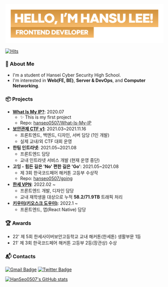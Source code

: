 
<img src="./images/title-1.png" width="700">

[![Hits](https://hits.seeyoufarm.com/api/count/incr/badge.svg?url=https%3A%2F%2Fgithub.com%2Fhanseo0507&count_bg=%23D99A46&title_bg=%23555555&icon=react.svg&icon_color=%23E7E7E7&title=Hello%2C+HanSeo%21&edge_flat=false)](https://hits.seeyoufarm.com)

### 🌟 About Me

- I'm a student of Hansei Cyber Security High School.
- I'm interested in **Web(FE, BE)**, **Server & DevOps**, and **Computer Networking**.


### 📦 Projects

- **[What Is My IP?](https://hanseo0507.github.io/What-Is-My-IP/)**: 2020.07
  - ✨ This is my first project
  - Repo: [hanseo0507/What-Is-My-IP](https://github.com/hanseo0507/What-Is-My-IP)
- **[보안관제 CTF v1](https://hctf.hsoc.kr)**: 2021.03~2021.11.16
  - 프론트엔드, 백엔드, 디자인, 서버 담당 (1인 개발)
  - 실제 교내/외 CTF 대회 운영
- **한팀 인트라넷**: 2021.05~2021.08
  - 프론트엔드 담당
  - 교내 인트라넷 서비스 개발 (현재 운영 중단)
- **고잉 - 힘든 길은 'No' 편한 길은 'Go’**: 2021.05~2021.08
  - 제 3회 한국코드페어 해커톤 고등부 수상작
  - Repo: [hanseo0507/going](https://github.com/hanseo0507/going)
- **[한세 VPN](https://hansei.kr)**: 2022.02 ~
  - 프론트엔드 개발, 디자인 담당
  - 교내 재학생을 대상으로 누적 **58.2/71.9TB** 트래픽 처리 
- **[키우미(키오스크 도우미)](https://kiumi.co.kr)**: 2022.1 ~
  - 프론트엔드, 앱(React Native) 담당


### 🏆 Awards

- 22' 제 5회 한세사이버보안고등학교 교내 해커톤(한세톤) 생활부문 1등
- 21' 제 3회 한국코드페어 해커톤 고등부 2등(장관상) 수상

### 📬 Contacts

[![Gmail Badge](https://img.shields.io/badge/-Gmail-d14836?style=flat-square&logo=Gmail&logoColor=white&link=mailto:i.hansu.lee@gmail.com)](mailto:i.hansu.lee@gmail.com)
[![Twitter Badge](https://img.shields.io/badge/-Twitter-1877f2?style=flat-square&logo=twitter&logoColor=white&link=https://twitter.com/hanseo0507/)](https://twitter.com/hanseo0507/)

[![HanSeo0507's GitHub stats](http://github-readme-stats-hanseo0507.vercel.app/api?username=HanSeo0507&count_private=true&show_icons=true&hide=issues)](https://github.com/anuraghazra/github-readme-stats)
